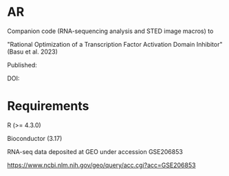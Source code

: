 # AR

Companion code (RNA-sequencing analysis and STED image macros) to 

"Rational Optimization of a Transcription Factor Activation Domain Inhibitor" 
(Basu et al. 2023)

Published:

DOI:

# Requirements

R (>= 4.3.0)

Bioconductor (3.17)

RNA-seq data deposited at GEO under accession GSE206853

https://www.ncbi.nlm.nih.gov/geo/query/acc.cgi?acc=GSE206853

